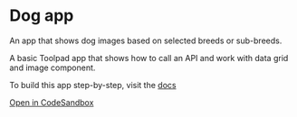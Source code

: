 # Dog app

<p class="description">An app that shows dog images based on selected breeds or sub-breeds. </p>

A basic Toolpad app that shows how to call an API and work with data grid and image component.

To build this app step-by-step, visit the [docs](https://mui.com/toolpad/getting-started/first-app/#building-your-first-application)

[Open in CodeSandbox](https://codesandbox.io/p/sandbox/github/mui/mui-toolpad/tree/master/examples/dog-app)
